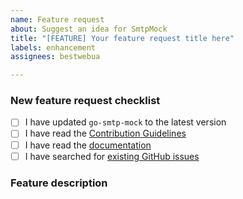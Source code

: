 ```yaml
---
name: Feature request
about: Suggest an idea for SmtpMock
title: "[FEATURE] Your feature request title here"
labels: enhancement
assignees: bestwebua

---
```


<!-- Thanks for helping to make SmtpMock better! Before submit your new feature request, please make sure to check the following boxes by putting an x in the [ ] (don't: [x ], [ x], do: [x]) -->

### New feature request checklist

- [ ] I have updated `go-smtp-mock` to the latest version
- [ ] I have read the [Contribution Guidelines](https://github.com/mocktools/go-smtp-mock/blob/master/CONTRIBUTING.md)
- [ ] I have read the [documentation](https://github.com/mocktools/go-smtp-mock/blob/master/README.md)
- [ ] I have searched for [existing GitHub issues](https://github.com/mocktools/go-smtp-mock/issues)

<!-- Please use next pattern for your feature request title: [FEATURE] Your feature request title here -->

### Feature description

<!-- Is your feature request related to a problem? Please describe. A clear and concise description of what the problem is. Ex. I'm always frustrated when [...]

Describe the solution you'd like. A clear and concise description of what you want to happen.

Describe alternatives you've considered. A clear and concise description of any alternative solutions or features you've considered. -->
